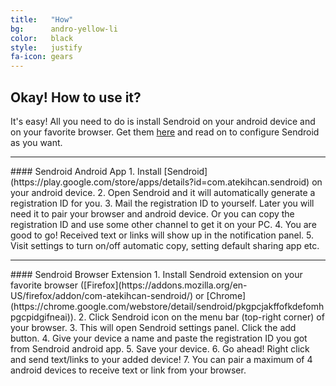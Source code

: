 ```yaml
---
title:	 "How"
bg:	     andro-yellow-li
color:	 black
style:   justify
fa-icon: gears
---
```

## Okay! How to use it?
It's easy! All you need to do is install Sendroid on your android device and on your favorite browser. Get them [here](#where) and read on to configure Sendroid as you want.

<hr/>
#### Sendroid Android App
1. Install [Sendroid](https://play.google.com/store/apps/details?id=com.atekihcan.sendroid) on your android device.
2. Open Sendroid and it will automatically generate a registration ID for you.
3. Mail the registration ID to yourself. Later you will need it to pair your browser and android device. Or you can copy the registration ID and use some other channel to get it on your PC.
4. You are good to go! Received text or links will show up in the notification panel.
5. Visit settings to turn on/off automatic copy, setting default sharing app etc.

<hr/>
#### Sendroid Browser Extension
1. Install Sendroid extension on your favorite browser ([Firefox](https://addons.mozilla.org/en-US/firefox/addon/com-atekihcan-sendroid/) or [Chrome](https://chrome.google.com/webstore/detail/sendroid/pkgpcjakffofkdefomhpgcpidgifneai)).
2. Click Sendroid icon on the menu bar (top-right corner) of your browser.
3. This will open Sendroid settings panel. Click the add button.
4. Give your device a name and paste the registration ID you got from Sendroid android app.
5. Save your device.
6. Go ahead! Right click and send text/links to your added device!
7. You can pair a maximum of 4 android devices to receive text or link from your browser.
